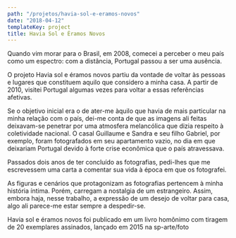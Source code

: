 ```yaml
---
path: "/projetos/havia-sol-e-eramos-novos"
date: "2018-04-12"
templateKey: project
title: Havia Sol e Éramos Novos
---
```

Quando vim morar para o Brasil, em 2008, comecei a perceber o meu país como um espectro: com a distância, Portugal passou a ser uma ausência.


O projeto Havia sol e éramos novos partiu da vontade de voltar às pessoas e lugares que constituem aquilo que considero a minha casa. A partir de 2010, visitei Portugal algumas vezes para voltar a essas referências afetivas. 


Se o objetivo inicial era o de ater-me àquilo que havia de mais particular na minha relação com o país, dei-me conta de que as imagens ali feitas deixavam-se penetrar por uma atmosfera melancólica que dizia respeito à coletividade nacional. O casal Guillaume e Sandra e seu filho Gabriel, por exemplo, foram fotografados em seu apartamento vazio, no dia em que deixariam Portugal devido à forte crise econômica que o país atravessava.


Passados dois anos de ter concluído as fotografias, pedi-lhes que me escrevessem uma carta a comentar sua vida à época em que os fotografei.


As figuras e cenários que protagonizam as fotografias pertencem à minha história íntima. Porém, carregam a nostalgia de um estrangeiro. Assim, embora haja, nesse trabalho, a expressão de um desejo de voltar para casa, algo ali parece-me estar sempre a despedir-se.

Havia sol e éramos novos foi publicado em um livro homônimo com tiragem de 20 exemplares assinados, lançado em 2015 na sp-arte/foto